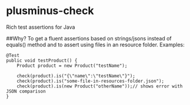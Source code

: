 # plusminus-check
Rich test assertions for Java

##Why?
To get a fluent assertions based on strings/jsons instead of equals() method and to assert using files in an resource folder.
Examples:

```
@Test
public void testProduct() {
    Product product = new Product("testName");
    
    check(product).is("{\"name\":\"testName\"}");
    check(product).is("some-file-in-resources-folder.json");
    check(product).is(new Product("otherName"));// shows error with JSON comparison
}
```
